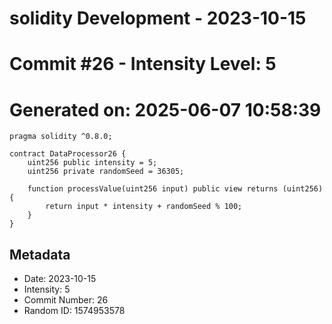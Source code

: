 ﻿# solidity Development - 2023-10-15
# Commit #26 - Intensity Level: 5
# Generated on: 2025-06-07 10:58:39
```solidity
pragma solidity ^0.8.0;

contract DataProcessor26 {
    uint256 public intensity = 5;
    uint256 private randomSeed = 36305;

    function processValue(uint256 input) public view returns (uint256) {
        return input * intensity + randomSeed % 100;
    }
}
```
## Metadata
- Date: 2023-10-15
- Intensity: 5
- Commit Number: 26
- Random ID: 1574953578
